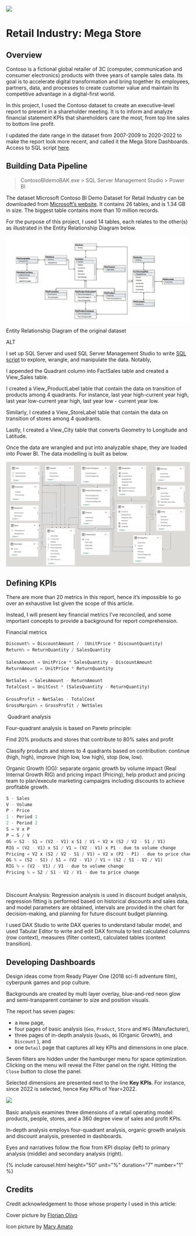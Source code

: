 ![](/assets/image/florian-olivo-Mf23RF8xArY-unsplash.jpg)

# Retail Industry: Mega Store

## Overview

Contoso is a fictional global retailer of 3C (computer, communication and consumer electronics) products with three years of sample sales data. Its goal is to accelerate digital transformation and bring together its employees, partners, data, and processes to create customer value and maintain its competitive advantage in a digital-first world.

In this project, I used the Contoso dataset to create an executive-level report to present in a shareholder meeting. It is to inform and analyze financial statement KPIs that shareholders care the most, from top line sales to bottom line profit.

I updated the date range in the dataset from 2007-2009 to 2020-2022 to make the report look more recent, and called it the Mega Store Dashboards. Access to SQL script [here](https://gist.github.com/zoedieptran/26605eaff3e04132ff22c7d295e6c30c).

## Building Data Pipeline

> ContosoBIdemoBAK.exe &gt; SQL Server Management Studio &gt; Power BI

The dataset Microsoft Contoso BI Demo Dataset for Retail Industry can be downloaded from [Microsoft’s website](https://www.microsoft.com/en-ca/download/details.aspx?id=18279). It contains 26 tables, and is 1.34 GB in size. The biggest table contains more than 10 million records.

For the purpose of this project, I used 14 tables, each relates to the other(s) as illustrated in the Entity Relationship Diagram below.

![](/assets/image/Screenshot_2023-03-01_at_5.51.23_PM.png)

Entity Relationship Diagram of the original dataset

ALT

I set up SQL Server and used SQL Server Management Studio to write [SQL script](https://gist.github.com/zoetran9/26605eaff3e04132ff22c7d295e6c30c) to explore, wrangle, and manipulate the data. Notably,

I appended the Quadrant column into FactSales table and created a View\_Sales table.

I created a View\_ProductLabel table that contain the data on transition of products among 4 quadrants. For instance, last year high-current year high, last year low-current year high, last year low - current year low.

Similarly, I created a View\_StoreLabel table that contain the data on transition of stores among 4 quadrants.

Lastly, I created a View\_City table that converts Geometry to Longitude and Latitude.

Once the data are wrangled and put into analyzable shape, they are loaded into Power BI. The data modelling is built as below.

![](/assets/image/Screenshot_2023-03-10_at_4.44.55_PM.png)

## Defining KPIs

There are more than 20 metrics in this report, hence it’s impossible to go over an exhaustive list given the scope of this article.

Instead, I will present key financial metrics I’ve reconciled, and some important concepts to provide a background for report comprehension.

Financial metrics
​
```python
Discount% = DiscountAmount /  (UnitPrice * DiscountQuantity)
Return% = ReturnQuantity / SalesQuantity

SalesAmount = UnitPrice * SalesQuantity - DiscountAmount
ReturnAmount = UnitPrice * ReturnQuantity

NetSales = SalesAmount - ReturnAmount
TotalCost = UnitCost * (SalesQuantity - ReturnQuantity)

GrossProfit = NetSales - TotalCost
GrossMargin% = GrossProfit / NetSales
```
​
Quadrant analysis

Four-quadrant analysis is based on Pareto principle:

Find 20% products and stores that contribute to 80% sales and profit

Classify products and stores to 4 quadrants based on contribution: continue (high, high), improve (high low, low high), stop (low, low).

Organic Growth (OG): separate organic growth by volume impact (Real Internal Growth RIG) and pricing impact (Pricing), help product and pricing team to plan/execute marketing campaigns including discounts to achieve profitable growth.

```python
S - Sales
V - Volume
P - Price
1 - Period 1
2 - Period 2
S = V x P
P = S / V
OG = S2 - S1 = (V2 - V1) x S1 / V1 + V2 x (S2 / V2 - S1 / V1)
RIG = (V2 - V1) x S1 / V1 = (V2 - V1) x P1 - due to volume change
Pricing = V2 x (S2 / V2 - S1 / V1) = V2 x (P2 - P1) - due to price change
OG % = (S2 - S1) / S1 = (V2 - V1) / V1 + (S2 / S1 - V2 / V1)
RIG % = (V2 - V1) / V1 - due to volume change
Pricing % = S2 / S1 - V2 / V1 - due to price change
```
​

Discount Analysis: Regression analysis is used in discount budget analysis, regression fitting is performed based on historical discounts and sales data, and model parameters are obtained, intervals are provided in the chart for decision-making, and planning for future discount budget planning.

I used DAX Studio to write DAX queries to understand tabular model, and used Tabular Editor to write and edit DAX formula to test calculated columns (row context), measures (filter context), calculated tables (context transition).

## Developing Dashboards

Design ideas come from Ready Player One (2018 sci-fi adventure film), cyberpunk games and pop culture.

Backgrounds are created by multi layer overlay, blue-and-red neon glow and semi-transparent container to size and position visuals.

The report has seven pages:

* a `Home` page,
* four pages of basic analysis (`Geo`, `Product`, `Store` and `MFG` (Manufacturer),
* three pages of in-depth analysis (`Quads`, `OG` (Organic Growth), and `Discount` ), and
* one `Detail` page that captures all key KPIs and dimensions in one place.

Seven filters are hidden under the hamburger menu for space optimization. Clicking on the menu will reveal the Filter panel on the right. Hitting the `Close` button to close the panel.

Selected dimensions are presented next to the line **Key KPIs**. For instance, since 2022 is selected, hence Key KPIs of Year=2022.

![](/assets/imageScreenshot_2023-03-17_at_1.43.05_AM.png)

Basic analysis examines three dimensions of a retail operating model: products, people, stores, and a 360 degree view of sales and profit KPIs.

In-depth analysis employs four-quadrant analysis, organic growth analysis and discount analysis, presented in dashboards.

Eyes and narratives follow the flow from KPI display (left) to primary analysis (middle) and secondary analysis (right).

{% include carousel.html height="50" unit="%" duration="7" number="1" %}
  
## Credits

Credit acknowledgement to those whose property I used in this article:

Cover picture by [Florian Olivo](https://unsplash.com/@florianolv)

Icon picture by [Mary Amato](https://notioly.com/)
